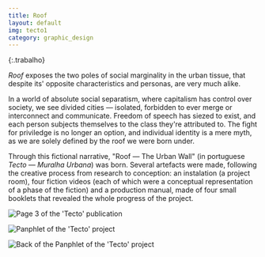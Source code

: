 ```yaml
---
title: Roof
layout: default
img: tecto1
category: graphic_design
---
```


{:.trabalho}

*Roof* exposes the two poles of social marginality in the urban tissue, that despite its' opposite characteristics and personas, are very much alike.

In a world of absolute social separatism, where capitalism has control over society, we see divided cities — isolated, forbidden to ever merge or interconnect and communicate. Freedom of speech has siezed to exist, and each person subjects themselves to the class they're attributed to. The fight for priviledge is no longer an option, and individual identity is a mere myth, as we are solely defined by the roof we were born under.

Through this fictional narrative, "Roof — The Urban Wall" (in portuguese *Tecto — Muralha Urbana*) was born. Several artefacts were made, following the creative process from research to conception: an instalation (a project room), four fiction videos (each of which were a conceptual representation of a phase of the fiction) and a production manual, made of four small booklets that revealed the whole progress of the project.

![Page 3 of the 'Tecto' publication]({{site.baseurl}}/assets/images/tecto2.png "'Tecto' publication display")

![Panphlet of the 'Tecto' project]({{site.baseurl}}/assets/images/tecto3.png "'Tecto' panflet display")

![Back of the Panphlet of the 'Tecto' project]({{site.baseurl}}/assets/images/tecto4.png "'Tecto' panflet display")